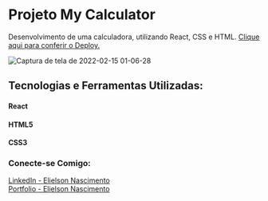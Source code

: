 # Projeto My Calculator

Desenvolvimento de uma calculadora, utilizando React, CSS e HTML.
[Clique aqui para conferir o Deploy.](https://elielsondev.github.io/my-calculator/)

![Captura de tela de 2022-02-15 01-06-28](https://user-images.githubusercontent.com/83602931/153993018-4af17db5-6f7e-45e2-8d11-28cc53239df1.png)

## Tecnologias e Ferramentas Utilizadas:
<h4>React</h4>
<h4>HTML5</h4>
<h4>CSS3</h4>

### Conecte-se Comigo: 
[LinkedIn - Elielson Nascimento](https://www.linkedin.com/in/elielsondev/)
</br>
[Portfolio - Elielson Nascimento](https://elielsondev.github.io/my-portfolio)

